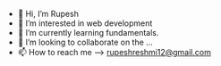 - 👋 Hi, I’m Rupesh
- 👀 I’m interested in web development
- 🌱 I’m currently learning fundamentals.
- 💞️ I’m looking to collaborate on the ...
- 📫 How to reach me -->  rupeshreshmi12@gmail.com

<!---
Rupesh06588/Rupesh06588 is a ✨ special ✨ repository because its `README.md` (this file) appears on your GitHub profile.
You can click the Preview link to take a look at your changes.
--->

